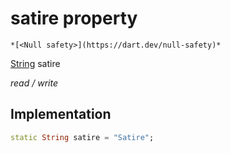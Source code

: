 


# satire property




    *[<Null safety>](https://dart.dev/null-safety)*


[String](https://api.flutter.dev/flutter/dart-core/String-class.html) satire
  
_read / write_






## Implementation

```dart
static String satire = "Satire";


```







